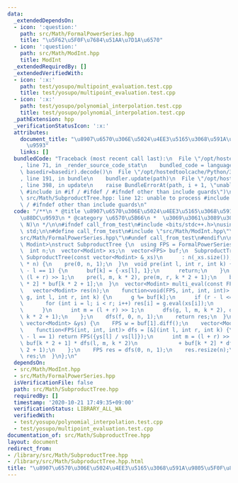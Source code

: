 ```yaml
---
data:
  _extendedDependsOn:
  - icon: ':question:'
    path: src/Math/FormalPowerSeries.hpp
    title: "\u5F62\u5F0F\u7684\u51AA\u7D1A\u6570"
  - icon: ':question:'
    path: src/Math/ModInt.hpp
    title: ModInt
  _extendedRequiredBy: []
  _extendedVerifiedWith:
  - icon: ':x:'
    path: test/yosupo/multipoint_evaluation.test.cpp
    title: test/yosupo/multipoint_evaluation.test.cpp
  - icon: ':x:'
    path: test/yosupo/polynomial_interpolation.test.cpp
    title: test/yosupo/polynomial_interpolation.test.cpp
  _pathExtension: hpp
  _verificationStatusIcon: ':x:'
  attributes:
    document_title: "\u8907\u6570\u306E\u5024\u4EE3\u5165\u3068\u591A\u9805\u5F0F\u88DC\
      \u9593"
    links: []
  bundledCode: "Traceback (most recent call last):\n  File \"/opt/hostedtoolcache/Python/3.9.0/x64/lib/python3.9/site-packages/onlinejudge_verify/documentation/build.py\"\
    , line 71, in _render_source_code_stat\n    bundled_code = language.bundle(stat.path,\
    \ basedir=basedir).decode()\n  File \"/opt/hostedtoolcache/Python/3.9.0/x64/lib/python3.9/site-packages/onlinejudge_verify/languages/cplusplus.py\"\
    , line 191, in bundle\n    bundler.update(path)\n  File \"/opt/hostedtoolcache/Python/3.9.0/x64/lib/python3.9/site-packages/onlinejudge_verify/languages/cplusplus_bundle.py\"\
    , line 398, in update\n    raise BundleErrorAt(path, i + 1, \"unable to process\
    \ #include in #if / #ifdef / #ifndef other than include guards\")\nonlinejudge_verify.languages.cplusplus_bundle.BundleErrorAt:\
    \ src/Math/SubproductTree.hpp: line 12: unable to process #include in #if / #ifdef\
    \ / #ifndef other than include guards\n"
  code: "/**\n * @title \u8907\u6570\u306E\u5024\u4EE3\u5165\u3068\u591A\u9805\u5F0F\
    \u88DC\u9593\n * @category \u6570\u5B66\n *  \u3069\u3061\u3089\u3082O(N log^2\
    \ N)\n */\n\n#ifndef call_from_test\n#include <bits/stdc++.h>\nusing namespace\
    \ std;\n\n#define call_from_test\n#include \"src/Math/ModInt.hpp\"\n#include \"\
    src/Math/FormalPowerSeries.hpp\"\n#undef call_from_test\n#endif\n\ntemplate <typename\
    \ Modint>\nstruct SubproductTree {\n  using FPS = FormalPowerSeries<Modint>;\n\
    \  int n;\n  vector<Modint> xs;\n  vector<FPS> buf;\n  SubproductTree() {}\n \
    \ SubproductTree(const vector<Modint> &_xs)\n      : n(_xs.size()), xs(_xs), buf(4\
    \ * n) {\n    pre(0, n, 1);\n  }\n  void pre(int l, int r, int k) {\n    if (r\
    \ - l == 1) {\n      buf[k] = {-xs[l], 1};\n      return;\n    }\n    int m =\
    \ (l + r) >> 1;\n    pre(l, m, k * 2), pre(m, r, k * 2 + 1);\n    buf[k] = buf[k\
    \ * 2] * buf[k * 2 + 1];\n  }\n  vector<Modint> multi_eval(const FPS &f) {\n \
    \   vector<Modint> res(n);\n    function<void(FPS, int, int, int)> dfs = [&](FPS\
    \ g, int l, int r, int k) {\n      g %= buf[k];\n      if (r - l <= 128) {\n \
    \       for (int i = l; i < r; i++) res[i] = g.eval(xs[i]);\n        return;\n\
    \      }\n      int m = (l + r) >> 1;\n      dfs(g, l, m, k * 2), dfs(g, m, r,\
    \ k * 2 + 1);\n    };\n    dfs(f, 0, n, 1);\n    return res;\n  }\n  FPS interpolate(const\
    \ vector<Modint> &ys) {\n    FPS w = buf[1].diff();\n    vector<Modint> vs = multi_eval(w);\n\
    \    function<FPS(int, int, int)> dfs = [&](int l, int r, int k) {\n      if (r\
    \ - l == 1) return FPS({ys[l] / vs[l]});\n      int m = (l + r) >> 1;\n      return\
    \ buf[k * 2 + 1] * dfs(l, m, k * 2)\n             + buf[k * 2] * dfs(m, r, k *\
    \ 2 + 1);\n    };\n    FPS res = dfs(0, n, 1);\n    res.resize(n);\n    return\
    \ res;\n  }\n};\n"
  dependsOn:
  - src/Math/ModInt.hpp
  - src/Math/FormalPowerSeries.hpp
  isVerificationFile: false
  path: src/Math/SubproductTree.hpp
  requiredBy: []
  timestamp: '2020-10-21 17:49:35+09:00'
  verificationStatus: LIBRARY_ALL_WA
  verifiedWith:
  - test/yosupo/polynomial_interpolation.test.cpp
  - test/yosupo/multipoint_evaluation.test.cpp
documentation_of: src/Math/SubproductTree.hpp
layout: document
redirect_from:
- /library/src/Math/SubproductTree.hpp
- /library/src/Math/SubproductTree.hpp.html
title: "\u8907\u6570\u306E\u5024\u4EE3\u5165\u3068\u591A\u9805\u5F0F\u88DC\u9593"
---
```

